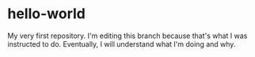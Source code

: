# hello-world
My very first repository.
I'm editing this branch because that's what I was instructed to do.
Eventually, I will understand what I'm doing and why.
